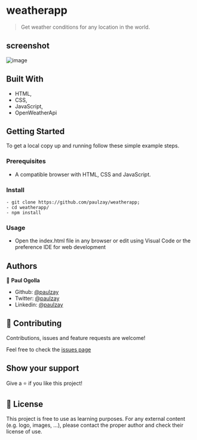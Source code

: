 # weatherapp
> Get weather conditions for any location in the world.

## screenshot
![image](https://user-images.githubusercontent.com/29974825/95743586-aa80d980-0c9a-11eb-85b1-d881dba6a377.png)

## Built With

- HTML,
- CSS,
- JavaScript,
- OpenWeatherApi


## Getting Started

To get a local copy up and running follow these simple example steps.

### Prerequisites

- A compatible browser with HTML, CSS and JavaScript. 

### Install

```
- git clone https://github.com/paulzay/weatherapp;
- cd weatherapp/
- npm install

```
### Usage

- Open the index.html file in any browser or edit using Visual Code or the preference IDE for web development


## Authors

👤 **Paul Ogolla**

- Github: [@paulzay](https://github.com/paulzay)
- Twitter: [@paulzay](https://twitter.com/_paulzay_)
- Linkedin: [@paulzay](https://linkedin.com/in/paulogolla)


## 🤝 Contributing

Contributions, issues and feature requests are welcome!

Feel free to check the [issues page]()

## Show your support

Give a ⭐️ if you like this project!


## 📝 License

This project is free to use as learning purposes. For any external content (e.g. logo, images, ...), please contact the proper author and check their license of use.
